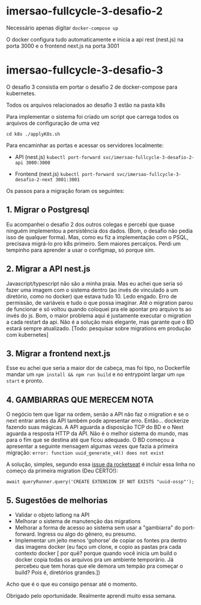 # imersao-fullcycle-3-desafio-2

Necessário apenas digitar `docker-compose up`

O docker configura tudo automaticamente e inicia a api rest (nest.js) na porta 3000 e o frontend next.js na porta 3001

# imersao-fullcycle-3-desafio-3 

O desafio 3 consistia em portar o desafio 2 de docker-compose para kubernetes.

Todos os arquivos relacionados ao desafio 3 estão na pasta k8s

Para implementar o sistema foi criado um script que carrega todos os arquivos de configuração de uma vez

`cd k8s
./applyK8s.sh`

Para encaminhar as portas e acessar os servidores localmente:

- API (nest.js)
`kubectl port-forward svc/imersao-fullcycle-3-desafio-2-api 3000:3000`

- Frontend (next.js)
`kubectl port-forward svc/imersao-fullcycle-3-desafio-2-next 3001:3001`


Os passos para a migração foram os seguintes:

## 1. Migrar o Postgresql
Eu acompanhei o desafio 2 dos outros colegas e percebi que quase ninguém implementou a persistência dos dados. (Bom, o desafio não pedia isso de qualquer forma). 
Mas, como eu fiz a implementação com o PSQL, precisava migrá-lo pro k8s primeiro. 
Sem maiores percalços. Perdi um tempinho para aprender a usar o configmap, só porque sim.

## 2. Migrar a API nest.js
Javascript/typescript não são a minha praia. Mas eu achei que seria só fazer uma imagem com o sistema dentro (ao invés de vinculado a um diretório, como no docker) que estava tudo 10.
Ledo engado. Erro de permissão, de variáveis e tudo o que possa imaginar. Até o migration parou de funcionar e só voltou quando coloquei pra ele apontar pro arquivo ts ao invés do js.
Bom, o maior problema aqui é justamente executar o migration a cada restart da api. 
Não é a solução mais elegante, mas garante que o BD estará sempre atualizado. 
[Todo: pesquisar sobre migrations em produção com kubernetes]

## 3. Migrar a frontend next.js
Esse eu achei que seria a maior dor de cabeça, mas foi tipo, no Dockerfile mandar um `npm install && npm run build` e no entrypoint largar um `npm start` e pronto.


## 4. GAMBIARRAS QUE MERECEM NOTA
O negócio tem que ligar na ordem, senão a API não faz o migration e se o next entrar antes da API também pode apresentar erro.
Então... dockerize fazendo suas mágicas.
A API aguarda a disposição TCP do BD e o Next aguarda a resposta HTTP da API. Não é o melhor sistema do mundo, mas para o fim que se destina até que ficou adequado.
O BD começou a apresentar a seguinte mensagem algumas vezes que fazia a primeira migração:
`error: function uuid_generate_v4() does not exist`

A solução, simples, segundo essa [issue da rocketseat](https://github.com/rocketseat-education/bootcamp-gostack-desafios/issues/48) é incluir essa linha no começo da primeira migration (Deu CERTO!):

`await queryRunner.query('CREATE EXTENSION IF NOT EXISTS "uuid-ossp"');`

## 5. Sugestões de melhorias
- Validar o objeto latlong na API
- Melhorar o sistema de manutenção das migrations
- Melhorar a forma de acesso ao sistema sem usar a "gambiarra" do port-forward. Ingress ou algo do gênero, eu presumo.
- Implementar um jeito menos 'gohorse' de copiar os fontes pra dentro das imagens docker (eu faço um clone, e copio as pastas pra cada contexto docker [ por quê? porque quando você inicia um build o docker copia todas os arquivos pra um ambiente temporário. Já percebeu que tem horas que ele demora um tempão pra começar o build? Pois é, diretórios grandes.])

Acho que é o que eu consigo pensar até o momento.

Obrigado pelo oportunidade. Realmente aprendi muito essa semana.

